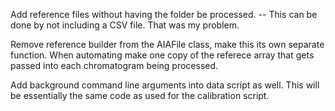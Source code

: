 Add reference files without having the folder be processed.
    -- This can be done by not including a CSV file. That was my problem.

Remove reference builder from the AIAFile class, make this its own separate
function. When automating make one copy of the referece array that gets passed
into each chromatogram being processed.

Add background command line arguments into data script as well. This will be
essentially the same code as used for the calibration script.
